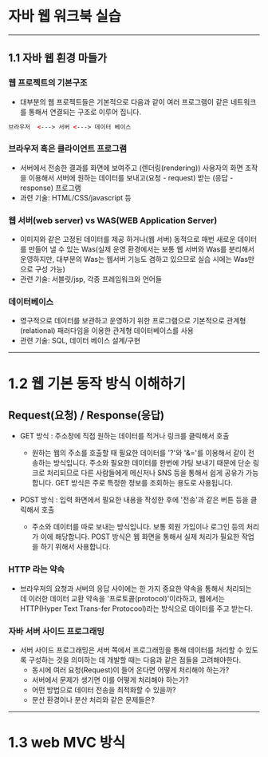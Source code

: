 # 자바 웹 워크북 실습 

--- 

## 1.1 자바 웹 횐경 마들가

### 웹 프로젝트의 기본구조 

- 대부분의 웹 프로젝트들은 기본적으로 다음과 같이 여러 프로그램이 같은 네트워크를 통해서 연결되는 구조로 이루어 집니다. 

``` html
브라우저  <---> 서버 <---> 데이터 베이스
```

### 브라우저 혹은 클라이언트 프로그램

- 서버에서 전송한 결과를 화면에 보여주고 (렌더링(rendering)) 사용자의 화면 조작을 이용해서 서버에 원하는 데이터를 보내고(요청 - request) 받는 (응답 - response) 프로그램
- 과련 기술: HTML/CSS/javascript 등

### 웹 서버(web server) vs WAS(WEB Application Server)

- 이미지와 같은 고정된 데이터를 제공 하거나(웹 서버) 동적으로 매번 새로운 데이터를 만들어 낼 수 있는 Was(실제 운영 환경에서는 보통 웹 서버와 Was를 분리해서 운영하지만, 대부분의 Was는 웹서버 기능도 겸하고 있으므로 실습 시에는 Was만으로 구성 가능)
- 관련 기술: 서블릿/jsp, 각종 프레임워크와 언어들

### 데이터베이스 
- 영구적으로 데이터를 보관하고 운영하기 위한 프로그램으로 기본적으로 관계형(relational) 패러다임을 이용한 관게형 데이터베이스를 사용
- 관련 기술: SQL, 데이터 베이스 설계/구현
--- 

# 1.2 웹 기본 동작 방식 이해하기

## Request(요청) / Response(응답)

- GET 방식 : 주소창에 직접 원하는 데이터를 적거나 링크를 클릭해서 호출
  - 원하는 웹의 주소를 호출할 때 필요한 데이터를 '?'와 '&='를 이용해서 같이 전송하는 방식입니다. 주소와 필요한 데이터를 한번에 가팅 보내기 때문에 단순 링크로 처리되므로 다른 사람들에게 메신저나 SNS 등을 통해서 쉽게 공유가 가능합니다. GET 방식은 주로 특정한 정보를 조회하는 용도로 사용됩니다.

- POST 방식 : 입력 화면에서 필요한 내용을 작성한 후에 '전송'과 같은 버튼 등을 클릭해서 호출
  - 주소와 데이터를 따로 보내는 방식입니다. 보통 회원 가입이나 로그인 등의 처리가 이에 해당합니다. POST 방식은 웹 화면을 통해서 실제 처리가 필요한 작업을 하기 위해서 사용합니다.

### HTTP 라는 약속
- 브라우저의 요청과 서버의 응답 사이에는 한 가지 중요한 약속을 통해서 처리되는 데 이러한 데이터 교환 약속을 '프로토콜(protocol)'이라하고, 웹에서는 HTTP(Hyper Text Trans-fer Protocool)라는 방식으로 데이터를 주고 받는다.

### 자바 서버 사이드 프로그래밍
- 서버 사이드 프로그래밍은 서버 쪽에서 프로그래밍을 통해 데이터를 처리할 수 있도록 구성하는 것을 의미하는 데 개발할 때는  다음과 같은 점들을 고려해야한다.
  - 동시에 여러 요청(Request)이 들어 온다면 어떻게 처리해야 하는가?
  - 서버에서 문제가 생기면 이를 어떻게 처리해야 하는가?
  - 어떤 방법으로 데이터 전송을 최적화할 수 있을까?
  - 분산 환경이나 분산 처리와 같은 문제들은?
  
---

# 1.3 web MVC 방식


